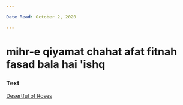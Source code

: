 ```yaml
---

Date Read: October 2, 2020

---
```


# mihr-e qiyamat chahat afat fitnah fasad bala hai 'ishq

### Text
[Desertful of Roses](http://www.columbia.edu/itc/mealac/pritchett/00garden/16c/1658/index_1658.html)

